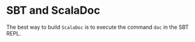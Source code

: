 SBT and ScalaDoc
================

The best way to build `ScalaDoc` is to execute the command `doc` in the SBT REPL.


